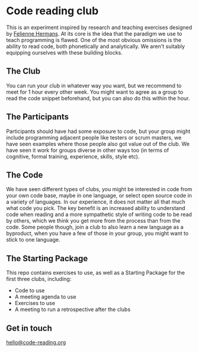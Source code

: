 # Code reading club

This is an experiment inspired by research and teaching exercises designed by [Felienne Hermans](https://www.felienne.com). At its core is the idea that the paradigm we use to teach programming is flawed. One of the most obvious omissions is the ability to read code, both phonetically and analytically. We aren't suitably equipping ourselves with these building blocks.

## The Club

You can run your club in whatever way you want, but we recommend to meet for 1 hour every other week. You might want to agree as a group to read the code snippet beforehand, but you can also do this within the hour.

## The Participants

Participants should have had some exposure to code, but your group might include programming adjacent people like testers or scrum masters, we have seen examples where those people also got value out of the club. We have seen it work for groups diverse in other ways too (in terms of cognitive, formal training, experience, skills, style etc). 

## The Code

We have seen different types of clubs, you might be interested in code from your own code base, maybe in one language, or select open source code in a variety of languages. In our experience, it does not matter all that much what code you pick. The key benefit is an increased ability to understand code when reading and a more sympathetic style of writing code to be read by others, which we think you get more from the process than from the code. Some people though, join a club to also learn a new language as a byproduct, when you have a few of those in your group, you might want to stick to one language.

## The Starting Package

This repo contains exercises to use, as well as a Starting Package for the first three clubs, including:

* Code to use
* A meeting agenda to use
* Exercises to use
* A meeting to run a retrospective after the clubs

## Get in touch

hello@code-reading.org
